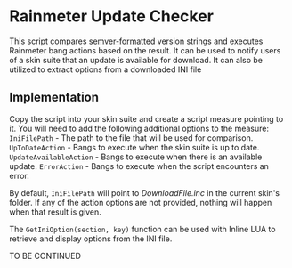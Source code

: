 # Rainmeter Update Checker
This script compares [semver-formatted](https://semver.org/) version strings and executes Rainmeter bang actions based on the result. It can be used to notify users of a skin suite that an update is available for download. It can also be utilized to extract options from a downloaded INI file

## Implementation
Copy the script into your skin suite and create a script measure pointing to it. You will need to add the following additional options to the measure:
`IniFilePath` - The path to the file that will be used for comparison.
`UpToDateAction` - Bangs to execute when the skin suite is up to date.
`UpdateAvailableAction` - Bangs to execute when there is an available update.
`ErrorAction` - Bangs to execute when the script encounters an error.

By default, `IniFilePath` will point to _DownloadFile.inc_ in the current skin's folder. If any of the action options are not provided, nothing will happen when that result is given.

The `GetIniOption(section, key)` function can be used with Inline LUA to retrieve and display options from the INI file.

TO BE CONTINUED